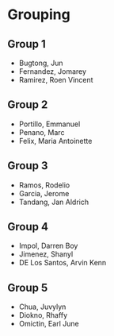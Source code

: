 # Grouping

## Group 1
- Bugtong, Jun
- Fernandez, Jomarey
- Ramirez, Roen Vincent

## Group 2
- Portillo, Emmanuel
- Penano, Marc
- Felix, Maria Antoinette

## Group 3
- Ramos, Rodelio
- Garcia, Jerome
- Tandang, Jan Aldrich

## Group 4
- Impol, Darren Boy
- Jimenez, Shanyl
- DE Los Santos, Arvin Kenn

## Group 5
- Chua, Juvylyn
- Diokno, Rhaffy
- Omictin, Earl June